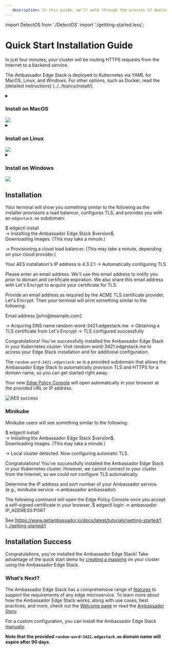 ```yaml
---
   description: In this guide, we'll walk through the process of deploying Ambassador Edge Stack in Kubernetes for ingress routing.
---
```


import DetectOS from './DetectOS'
import './gettting-started.less';

<DetectOS/>

# Quick Start Installation Guide

In just four minutes, your cluster will be routing HTTPS requests from the
Internet to a backend service.

The Ambassador Edge Stack is deployed to Kubernetes via YAML for MacOS, Linux, and
Windows. For other options, such as Docker, read the [detailed instructions] (../../topics/install/).

<details class="os-instructions" data-os="mac">
<summary class="heading">

### Install on MacOS
<img class="os-logo" src="../../images/apple.png"/>

</summary>

1. Download the `edgectl` file [here](https://metriton.datawire.io/downloads/darwin/edgectl) or download it with a curl command:

    ```shell
    sudo curl -fL https://metriton.datawire.io/downloads/darwin/edgectl -o /usr/local/bin/edgectl && sudo chmod a+x /usr/local/bin/edgectl
    ```

    If you decide to download the file, you may encounter a security block. To change this:
    * Go to **System Preferences > Security & Privacy > General**.
    * Click the **Open Anyway** button.
    * On the new dialog, click the **Open** button.

2. Run the installer with `edgectl install`

</details>

<details class="os-instructions" data-os="linux">
<summary class="heading">

### Install on Linux
<img class="os-logo" src="../../images/linux.png"/>
</summary>

1. Download the `edgectl` file
   [here](https://metriton.datawire.io/downloads/linux/edgectl) or download it with a curl
   command:

    ```shell
    sudo curl -fL https://metriton.datawire.io/downloads/linux/edgectl -o /usr/local/bin/edgectl && sudo chmod a+x /usr/local/bin/edgectl
    ```
2. Run the installer with `edgectl install`

</details>

<details class="os-instructions" data-os="windows">
<summary class="heading">

### Install on Windows
<img class="os-logo" src="../../images/windows.png"/>

</summary>

1. Download the `edgectl.exe` file
   [here](https://metriton.datawire.io/downloads/windows/edgectl.exe).
2. Run the installer with `edgectl install`

</details>

## Installation

Your terminal will show you something similar to the following as the installer provisions
a load balancer, configures TLS, and provides you with an `edgestack.me` subdomain:


<div class="codeblockInstall">
$ <span class="userInputText">edgectl install</span><br/>
-> Installing the Ambassador Edge Stack $version$.<br/>
Downloading images. (This may take a minute.)<br/>

-> Provisioning a cloud load balancer. (This may take a minute, depending on
your cloud provider.)<br/>

Your AES installation's IP address is 4.3.2.1
-> Automatically configuring TLS<br/>

Please enter an email address. We'll use this email address to notify you prior
to domain and certificate expiration. We also share this email address with
Let's Encrypt to acquire your certificate for TLS.
</div>


Provide an email address as required by the ACME TLS certificate provider, Let's
Encrypt. Then your terminal will print something similar to the following:

<div class="codeblockInstall">
Email address [<span class="userInputText">john@example.com</span>]:<br/>

-> Acquiring DNS name random-word-3421.edgestack.me 
-> Obtaining a TLS certificate from Let's Encrypt 
-> TLS configured successfully

Congratulations! You've successfully installed the Ambassador Edge Stack in
your Kubernetes cluster. Visit <span class="userGuidanceText">random-word-3421.edgestack.me</span> to access your
Edge Stack installation and for additional configuration.
</div>

The `random-word-3421.edgestack.me` is a provided subdomain that allows the
Ambassador Edge Stack to automatically provision TLS and HTTPS for a domain
name, so you can get started right away.

Your new [Edge Policy Console](../../topics/using/edge-policy-console) will open
automatically in your browser at the provided URL or IP address. 

![AES success](../../images/aes-success.png)

### Minikube

Minikube users will see something similar to the following:

<div class="codeblockInstall">
$ <span class="userInputText">edgectl install</span><br/>
-> Installing the Ambassador Edge Stack $version$.<br/>
Downloading images. (This may take a minute.)<br/>

-> Local cluster detected. Now configuring automatic TLS.<br/>

Congratulations! You've successfully installed the Ambassador Edge Stack in
your Kubernetes cluster. However, we cannot connect to your cluster from the
Internet, so we could not configure TLS automatically.<br/>

Determine the IP address and port number of your Ambassador service.
(e.g., <span class="userInputText">minikube service -n ambassador ambassador</span>)<br/>

The following command will open the Edge Policy Console once you accept a
self-signed certificate in your browser.
$ <span class="userInputText">edgectl login -n ambassador IP_ADDRESS:PORT</span>

See [https://www.getambassador.io/docs/latest/tutorials/getting-started/](../getting-started/)
</div>

## Installation Success

Congratulations, you've installed the Ambassador Edge Stack! Take advantage of
the quick start demo by [creating a mapping](../quickstart-demo) on
your cluster using the Ambassador Edge Stack.

### What’s Next?

The Ambassador Edge Stack has a comprehensive range of [features](/features/) to
support the requirements of any edge microservice. To learn more about how the
Ambassador Edge Stack works, along with use cases, best practices, and more,
check out the [Welcome page](../../) or read the [Ambassador
Story](../../about/why-ambassador).

For a custom configuration, you can install the Ambassador Edge Stack [manually](../../topics/install/yaml-install).

**Note that the provided `random-word-3421.edgestack.me` domain name will expire after 90 days**.

